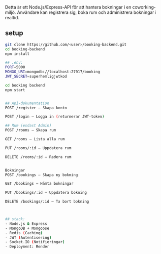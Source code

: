 Detta är ett Node.js/Express-API för att hantera bokningar i en coworking-miljö. Användare kan registrera sig, boka rum och administrera bokningar i realtid.

## setup
```bash
git clone https://github.com/<user>/booking-backend.git
cd booking-backend
npm install

## .env:
PORT=5000
MONGO_URI=mongodb://localhost:27017/booking
JWT_SECRET=superhemligjwtkod

cd booking backend
npm start


## Api-dokumentation
POST /register – Skapa konto

POST /login – Logga in (returnerar JWT-token)

## Rum (endast Admin)
POST /rooms – Skapa rum

GET /rooms – Lista alla rum

PUT /rooms/:id – Uppdatera rum

DELETE /rooms/:id – Radera rum


Bokningar
POST /bookings – Skapa ny bokning

GET /bookings – Hämta bokningar

PUT /bookings/:id – Uppdatera bokning

DELETE /bookings/:id – Ta bort bokning



## stack:
- Node.js & Express
- MongoDB + Mongoose
- Redis (Caching)
- JWT (Autentisering)
- Socket.IO (Notifieringar)
- Deployment: Render
